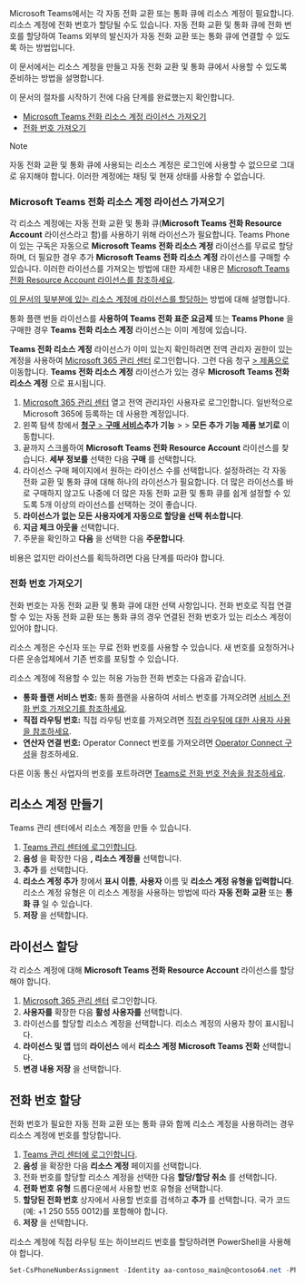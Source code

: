 Microsoft Teams에서는 각 자동 전화 교환 또는 통화 큐에 리소스 계정이 필요합니다. 리소스 계정에 전화 번호가 할당될 수도 있습니다. 자동 전화 교환 및 통화 큐에 전화 번호를 할당하여 Teams 외부의 발신자가 자동 전화 교환 또는 통화 큐에 연결할 수 있도록 하는 방법입니다.

이 문서에서는 리소스 계정을 만들고 자동 전화 교환 및 통화 큐에서 사용할 수 있도록 준비하는 방법을 설명합니다.

이 문서의 절차를 시작하기 전에 다음 단계를 완료했는지 확인합니다.

- [Microsoft Teams 전화 리소스 계정 라이선스 가져오기](#obtain-microsoft-teams-phone-resource-account-licenses)
- [전화 번호 가져오기](#obtain-phone-numbers)

> [!NOTE]
> 자동 전화 교환 및 통화 큐에 사용되는 리소스 계정은 로그인에 사용할 수 없으므로 그대로 유지해야 합니다. 이러한 계정에는 채팅 및 현재 상태를 사용할 수 없습니다.

### <a name="obtain-microsoft-teams-phone-resource-account-licenses"></a>Microsoft Teams 전화 리소스 계정 라이선스 가져오기

각 리소스 계정에는 자동 전화 교환 및 통화 큐(**Microsoft Teams 전화 Resource Account** 라이선스라고 함)를 사용하기 위해 라이선스가 필요합니다. Teams Phone이 있는 구독은 자동으로 **Microsoft Teams 전화 리소스 계정** 라이선스를 무료로 할당하며, 더 필요한 경우 추가 **Microsoft Teams 전화 리소스 계정** 라이선스를 구매할 수 있습니다. 이러한 라이선스를 가져오는 방법에 대한 자세한 내용은 [Microsoft Teams 전화 Resource Account 라이선스를 참조하세요](../teams-add-on-licensing/virtual-user.md).

[이 문서의 뒷부분에 있는 리소스 계정에 라이선스를 할당하는](#assign-a-license) 방법에 대해 설명합니다.

통화 플랜 번들 라이선스를 **사용하여 Teams 전화 표준 요금제** 또는 **Teams Phone** 을 구매한 경우 **Teams 전화 리소스 계정** 라이선스는 이미 계정에 있습니다.

**Teams 전화 리소스 계정** 라이선스가 이미 있는지 확인하려면 전역 관리자 권한이 있는 계정을 사용하여 [Microsoft 365 관리 센터](https://go.microsoft.com/fwlink/p/?linkid=2024339) 로그인합니다. 그런 다음 청구 [> 제품으로](https://admin.microsoft.com/Adminportal/Home#/subscriptions) 이동합니다. **Teams 전화 리소스 계정** 라이선스가 있는 경우 **Microsoft Teams 전화 리소스 계정** 으로 표시됩니다.

1. [Microsoft 365 관리 센터](https://go.microsoft.com/fwlink/p/?linkid=2024339) 열고 전역 관리자인 사용자로 로그인합니다. 일반적으로 Microsoft 365에 등록하는 데 사용한 계정입니다.
2. 왼쪽 탐색 창에서 [**청구** > **구매 서비스**](https://admin.microsoft.com/Adminportal/Home#/catalog)**추가 기능** >  > **모든 추가 기능 제품 보기로** 이동합니다.
3. 끝까지 스크롤하여 **Microsoft Teams 전화 Resource Account** 라이선스를 찾습니다. **세부 정보를** 선택한 다음 **구매** 를 선택합니다.
4. 라이선스 구매 페이지에서 원하는 라이선스 수를 선택합니다. 설정하려는 각 자동 전화 교환 및 통화 큐에 대해 하나의 라이선스가 필요합니다. 더 많은 라이선스를 바로 구매하지 않고도 나중에 더 많은 자동 전화 교환 및 통화 큐를 쉽게 설정할 수 있도록 5개 이상의 라이선스를 선택하는 것이 좋습니다.
5. **라이선스가 없는 모든 사용자에게 자동으로 할당을 선택 취소합니다**.
6. **지금 체크 아웃을** 선택합니다.
7. 주문을 확인하고 **다음** 을 선택한 다음 **주문합니다**.

비용은 없지만 라이선스를 획득하려면 다음 단계를 따라야 합니다.

### <a name="obtain-phone-numbers"></a>전화 번호 가져오기

전화 번호는 자동 전화 교환 및 통화 큐에 대한 선택 사항입니다. 전화 번호로 직접 연결할 수 있는 자동 전화 교환 또는 통화 큐의 경우 연결된 전화 번호가 있는 리소스 계정이 있어야 합니다.

리소스 계정은 수신자 또는 무료 전화 번호를 사용할 수 있습니다. 새 번호를 요청하거나 다른 운송업체에서 기존 번호를 포팅할 수 있습니다.

리소스 계정에 적용할 수 있는 허용 가능한 전화 번호는 다음과 같습니다.

- **통화 플랜 서비스 번호:** 통화 플랜을 사용하여 서비스 번호를 가져오려면 [서비스 전화 번호 가져오기를 참조하세요](../getting-service-phone-numbers.md).
- **직접 라우팅 번호:** 직접 라우팅 번호를 가져오려면 [직접 라우팅에 대한 사용자 사용을 참조하세요](/microsoftteams/direct-routing-enable-users#configure-the-phone-number-and-enable-enterprise-voice).
- **연산자 연결 번호:** Operator Connect 번호를 가져오려면 [Operator Connect 구성](/microsoftteams/operator-connect-configure#set-up-phone-numbers)을 참조하세요.

다른 이동 통신 사업자의 번호를 포트하려면 [Teams로 전화 번호 전송을 참조하세요](../phone-number-calling-plans/transfer-phone-numbers-to-teams.md).

## <a name="create-a-resource-account"></a>리소스 계정 만들기

Teams 관리 센터에서 리소스 계정을 만들 수 있습니다.

1. [Teams 관리 센터에 로그인합니다](https://go.microsoft.com/fwlink/p/?linkid=2066851). 
2. **음성** 을 확장한 다음 **, 리소스 계정을** 선택합니다.
3. **추가** 를 선택합니다.
4. **리소스 계정 추가** 창에서 **표시 이름**, **사용자** 이름 및 **리소스 계정 유형을 입력합니다**. 리소스 계정 유형은 이 리소스 계정을 사용하는 방법에 따라 **자동 전화 교환** 또는 **통화 큐** 일 수 있습니다.
5. **저장** 을 선택합니다.

## <a name="assign-a-license"></a>라이선스 할당

각 리소스 계정에 대해 **Microsoft Teams 전화 Resource Account** 라이선스를 할당해야 합니다.

1. [Microsoft 365 관리 센터](https://go.microsoft.com/fwlink/p/?linkid=2024339) 로그인합니다. 
2. **사용자를** 확장한 다음 **활성 사용자를** 선택합니다.
3. 라이선스를 할당할 리소스 계정을 선택합니다. 리소스 계정의 사용자 창이 표시됩니다.
4. **라이선스 및 앱** 탭의 **라이선스** 에서 **리소스 계정 Microsoft Teams 전화** 선택합니다.
5. **변경 내용 저장** 을 선택합니다.

## <a name="assign-a-phone-number"></a>전화 번호 할당

전화 번호가 필요한 자동 전화 교환 또는 통화 큐와 함께 리소스 계정을 사용하려는 경우 리소스 계정에 번호를 할당합니다.

1. [Teams 관리 센터에 로그인합니다](https://go.microsoft.com/fwlink/p/?linkid=2066851).
2. **음성** 을 확장한 다음 **리소스 계정** 페이지를 선택합니다.
3. 전화 번호를 할당할 리소스 계정을 선택한 다음 **할당/할당 취소** 를 선택합니다.
4. **전화 번호 유형** 드롭다운에서 사용할 번호 유형을 선택합니다.
5. **할당된 전화 번호** 상자에서 사용할 번호를 검색하고 **추가** 를 선택합니다. 국가 코드(예: +1 250 555 0012)를 포함해야 합니다.
6. **저장** 을 선택합니다.

리소스 계정에 직접 라우팅 또는 하이브리드 번호를 할당하려면 PowerShell을 사용해야 합니다.

```powershell
Set-CsPhoneNumberAssignment -Identity aa-contoso_main@contoso64.net -PhoneNumber +19295550150 -PhoneNumberType DirectRouting
```
